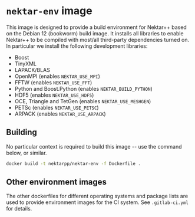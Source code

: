 # `nektar-env` image

This image is designed to provide a build environment for Nektar++ based on the
Debian 12 (bookworm) build image. It installs all libraries to enable Nektar++
to be compiled with most/all third-party dependencies turned on. In particular
we install the following development libraries:

- Boost
- TinyXML
- LAPACK/BLAS
- OpenMPI (enables `NEKTAR_USE_MPI`)
- FFTW (enables `NEKTAR_USE_FFT`)
- Python and Boost.Python (enables `NEKTAR_BUILD_PYTHON`)
- HDF5 (enables `NEKTAR_USE_HDF5`)
- OCE, Triangle and TetGen (enables `NEKTAR_USE_MESHGEN`)
- PETSc (enables `NEKTAR_USE_PETSC`)
- ARPACK (enables `NEKTAR_USE_ARPACK`)

## Building

No particular context is required to build this image -- use the command below,
or similar.

```sh
docker build -t nektarpp/nektar-env -f Dockerfile .
```

## Other environment images

The other dockerfiles for different operating systems and package lists are used
to provide environment images for the CI system. See `.gitlab-ci.yml` for
details.
